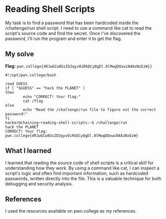 # Reading Shell Scripts
My task is to find a password that has been hardcoded inside the /challenge/run shell script. 
I need to use a command like cat to read the script's source code and find the secret. Once I've discovered the password, I'll run the program and enter it to get the flag.

## My solve
**Flag:** `pwn.college{4RJwGCw8GsID2qyv0iRkDCy8gDl.0lMwgDOxwiN4AzNzEzW}}`

```hacker@chaining~reading-shell-scripts:~$ cat /challenge/run
#!/opt/pwn.college/bash

read GUESS
if [ "$GUESS" == "hack the PLANET" ]
then
        echo "CORRECT! Your flag:"
        cat /flag
else
        echo "Read the /challenge/run file to figure out the correct password!"
fi
hacker@chaining~reading-shell-scripts:~$ /challenge/run
hack the PLANET
CORRECT! Your flag:
pwn.college{4RJwGCw8GsID2qyv0iRkDCy8gDl.0lMwgDOxwiN4AzNzEzW}
```

## What I learned
I learned that reading the source code of shell scripts is a critical skill for understanding how they work. By using a command like cat, I can inspect a script's logic and often find important information, such as hardcoded passwords, written directly into the file. 
This is a valuable technique for both debugging and security analysis.

## References 
I used the resources available on pwn.college as my references.
